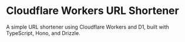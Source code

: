 # Cloudflare Workers URL Shortener

A simple URL shortener using Cloudflare Workers and D1, built with TypeScript, Hono, and Drizzle.
